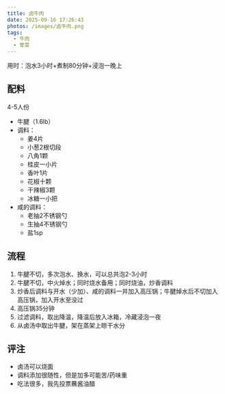 ```yaml
---
title: 卤牛肉
date: 2025-09-16 17:26:43
photos: /images/卤牛肉.png
tags:
  - 牛肉
  - 荤菜
---
```


用时：泡水3小时+煮制80分钟+浸泡一晚上

## 配料

4-5人份

- 牛腱（1.6lb）
- 调料：
  - 姜4片
  - 小葱2根切段
  - 八角1颗
  - 桂皮一小片
  - 香叶1片
  - 花椒十颗
  - 干辣椒3颗
  - 冰糖一小把
- 咸的调料：
  - 老抽2不锈钢勺
  - 生抽4不锈钢勺
  - 盐1sp

<!--more-->

## 流程

1. 牛腱不切，多次泡水、换水，可以总共泡2-3小时
2. 牛腱不切，中火焯水；同时烧水备用；同时烧油，炒香调料
3. 炒香后调料与开水（少加）、咸的调料一并加入高压锅；牛腱焯水后不切加入高压锅，加入开水至没过
4. 高压锅35分钟
5. 过滤调料，取出降温，降温后放入冰箱，冷藏浸泡一夜
6. 从卤汤中取出牛腱，架在蒸架上晾干水分

## 评注

- 卤汤可以烧面
- 调料添加很随性，但是加多可能苦/药味重
- 吃法很多，我先投票蘸酱油醋
